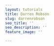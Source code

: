 ```yaml
---
layout: tutorials
title: Darren Robson
slug: darrenrobson
seo_title: ''
seo_description: ''
feature_image: ''

---
```

